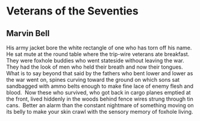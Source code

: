 # Veterans of the Seventies
## Marvin Bell
His army jacket bore the white rectangle
of one who has torn off his name.  He sat mute
at the round table where the trip-wire veterans
ate breakfast.  They were foxhole buddies
who went stateside without leaving the war.
They had the look of men who held their breath
and now their tongues.  What is to say
beyond that said by the fathers who bent lower
and lower as the war went on, spines curving
toward the ground on which sons sat sandbagged
with ammo belts enough to make fine lace
of enemy flesh and blood.  Now these who survived,
who got back in cargo planes emptied at the front,
lived hiddenly in the woods behind fence wires
strung through tin cans.  Better an alarm
than the constant nightmare of something moving
on its belly to make your skin crawl
with the sensory memory of foxhole living.